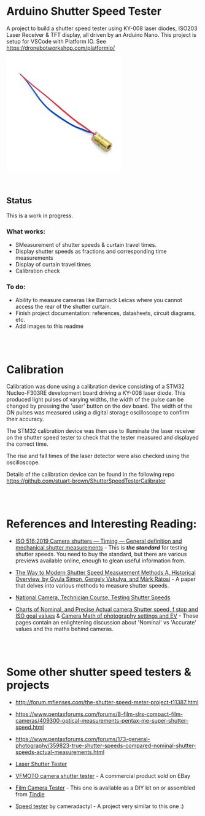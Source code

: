 # Arduino Shutter Speed Tester

A project to build a shutter speed tester using KY-008 laser diodes, ISO203 Laser Receiver & TFT display, all driven by an Arduino Nano.
This project is setup for VSCode with Platform IO. See https://dronebotworkshop.com/platformio/

<img
  src="Datasheets/KY-008 Laser Diode/LaserDiode.jpg"
  alt="Laser Diode"
  title="Laser Diode"
  style="display: inline-block; margin: 0 auto; max-width: 300px">

<br>

## Status
This is a work in progress.


### What works:
* SMeasurement of shutter speeds & curtain travel times.
* Display shutter speeds as fractions and corresponding time measurements
* Display of curtain travel times
* Calibration check


### To do:
* Ability to measure cameras like Barnack Leicas where you cannot access the rear of the shutter curtain.
* Finish project documentation: references, datasheets, circuit diagrams, etc. 
* Add images to this readme

<br>
<br>

# Calibration
Calibration was done using a calibration device consisting of a STM32 Nucleo-F303RE development board driving a KY-008 laser diode. This produced light pulses of varying widths, the width of the pulse can be changed by pressing the 'user' button on the dev board. The width of the ON pulses was measured using a digital storage oscilloscope to confirm their accuracy.

The STM32 calibration device was then use to illuminate the laser receiver on the shutter speed tester to check that the tester measured and displayed the correct time.

The rise and fall times of the laser detector were also checked using the oscilloscope.

Details of the calibration device can be found in the following repo https://github.com/stuart-brown/ShutterSpeedTesterCalibrator

<br>
<br>

# References and Interesting Reading:
* [ISO 516:2019 Camera shutters — Timing — General definition and mechanical shutter measurements](https://www.iso.org/standard/70966.html) - This is __*the standard*__ for testing shutter speeds. You need to buy the standard, but there are various previews available online, enough to glean useful information from.

* [The Way to Modern Shutter Speed Measurement Methods A, Historical Overview, by Gyula Simon, Gergely Vakulya, and Márk Rátosi](https://www.mdpi.com/1424-8220/22/5/1871) - A paper that delves into various methods to measure shutter speeds.

* [National Camera, Technician Course, Testing Shutter Speeds](https://learncamerarepair.com/downloads/pdf/NatCam-Shutter-Test-Guide.pdf)

* [Charts of Nominal, and Precise Actual camera
Shutter speed, f stop and ISO goal values](https://www.scantips.com/lights/math.html) &  [Camera Math of photography settings and EV](https://www.scantips.com/lights/fstop2.html) - These pages contain an enlightening discussion about 'Nominal' vs 'Accurate' values and the maths behind cameras.


<br>
<br>

# Some other shutter speed testers & projects
* http://forum.mflenses.com/the-shutter-speed-meter-project-t11387.html

* https://www.pentaxforums.com/forums/8-film-slrs-compact-film-cameras/409300-optical-measurements-pentax-me-super-shutter-speed.html

* https://www.pentaxforums.com/forums/173-general-photography/359823-true-shutter-speeds-compared-nominal-shutter-speeds-actual-measurements.html

* [Laser Shutter Tester](https://community.element14.com/challenges-projects/project14/makingtime/b/blog/posts/laser-shutter-tester)

* [VFMOTO camera shutter tester](https://www.ebay.com/itm/154737256704) - A commercial product sold on EBay

* [Film Camera Tester](https://github.com/srozum/film_camera_tester/wiki) - This one is available as a DIY kit on or assembled from [Tindie](https://www.tindie.com/products/srozum/film-camera-tester/)

* [Speed tester](https://github.com/cameradactyl/Shutter-Timer) by cameradactyl - A project very similar to this one :)
